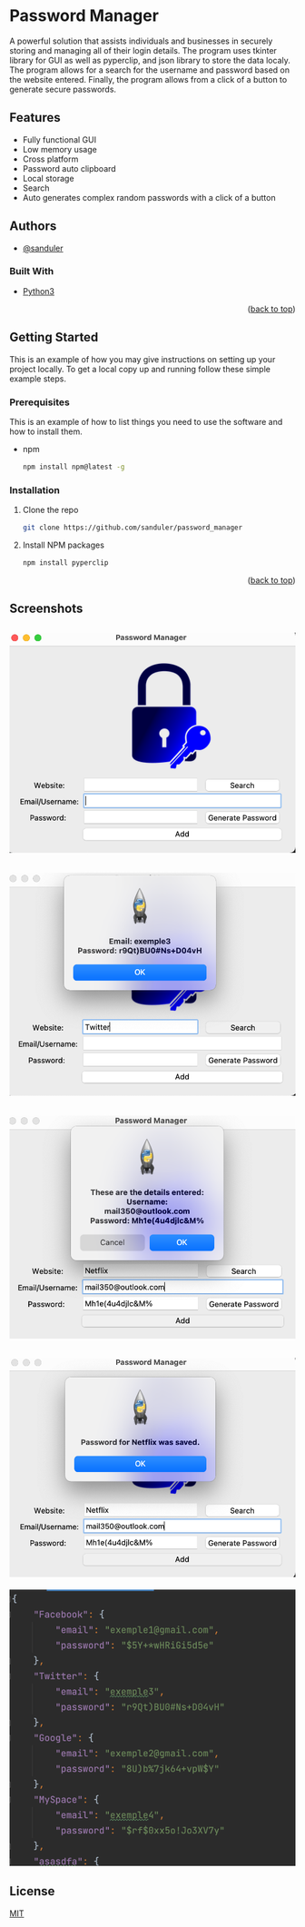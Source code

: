 
# Password Manager

A powerful solution that assists individuals and businesses in securely storing and managing all of their login details. The program uses tkinter library for GUI as well as pyperclip, and json library to store the data localy. 
The program allows for a search for the username and password based on the website entered.  Finally, the program allows from a click of a button
to generate secure passwords. 



## Features

- Fully functional GUI
- Low memory usage
- Cross platform
- Password auto clipboard 
- Local storage
- Search
- Auto generates complex random passwords with a click of a button


## Authors

- [@sanduler](https://github.com/sanduler)

### Built With

- [Python3](https://www.python.org/)

<p align="right">(<a href="#top">back to top</a>)</p>

<!-- GETTING STARTED -->

## Getting Started

This is an example of how you may give instructions on setting up your project locally.
To get a local copy up and running follow these simple example steps.

### Prerequisites

This is an example of how to list things you need to use the software and how to install them.

- npm
  ```sh
  npm install npm@latest -g
  ```

### Installation

1. Clone the repo
   ```sh
   git clone https://github.com/sanduler/password_manager
   ```
2. Install NPM packages
   ```sh
   npm install pyperclip
   ```

<p align="right">(<a href="#top">back to top</a>)</p>


## Screenshots

![App Screenshot](img/img0.png)
--------------------------------
![App Screenshot](img/img2.png)
--------------------------------
![App Screenshot](img/img3.png)
--------------------------------
![App Screenshot](img/img4.png)
--------------------------------
![App Screenshot](img/img5.png)


## License

[MIT](https://choosealicense.com/licenses/mit/)

